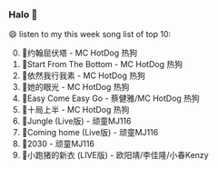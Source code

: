 

### Halo 👋

😄 listen to my this week song list of top 10:

0. 🌈约翰屈伏塔 - MC HotDog 热狗
1. 🌈Start From The Bottom - MC HotDog 热狗
2. 🌈依然我行我素 - MC HotDog 热狗
3. 🌈她的眼光 - MC HotDog 热狗
4. 🌈Easy Come Easy Go - 蔡健雅/MC HotDog 热狗
5. 🌈十局上半 - MC HotDog 热狗
6. 🌈Jungle (Live版) - 顽童MJ116
7. 🌈Coming home (Live版) - 顽童MJ116
8. 🌈2030 - 顽童MJ116
9. 🌈小跑猪的新衣 (LIVE版) - 欧阳靖/李佳隆/小春Kenzy

